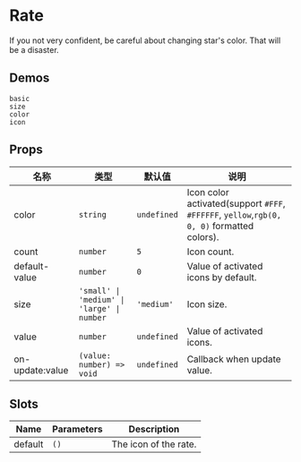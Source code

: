 # Rate

If you not very confident, be careful about changing star's color. That will be a disaster.

## Demos

```demo
basic
size
color
icon
```

## Props

| 名称 | 类型 | 默认值 | 说明 |
| --- | --- | --- | --- |
| color | `string` | `undefined` | Icon color activated(support `#FFF`, `#FFFFFF`, `yellow`,`rgb(0, 0, 0)` formatted colors). |
| count | `number` | `5` | Icon count. |
| default-value | `number` | `0` | Value of activated icons by default. |
| size | `'small' \| 'medium' \| 'large' \| number` | `'medium'` | Icon size. |
| value | `number` | `undefined` | Value of activated icons. |
| on-update:value | `(value: number) => void` | `undefined` | Callback when update value. |

## Slots

| Name    | Parameters | Description           |
| ------- | ---------- | --------------------- |
| default | `()`       | The icon of the rate. |
